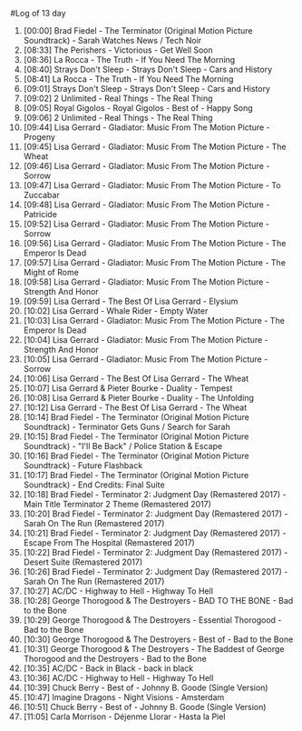 #Log of 13 day

1. [00:00] Brad Fiedel - The Terminator (Original Motion Picture Soundtrack) - Sarah Watches News / Tech Noir
1. [08:33] The Perishers - Victorious - Get Well Soon
1. [08:36] La Rocca - The Truth - If You Need The Morning
1. [08:40] Strays Don't Sleep - Strays Don't Sleep - Cars and History
1. [08:41] La Rocca - The Truth - If You Need The Morning
1. [09:01] Strays Don't Sleep - Strays Don't Sleep - Cars and History
1. [09:02] 2 Unlimited - Real Things - The Real Thing
1. [09:05] Royal Gigolos - Royal Gigolos - Best of - Happy Song
1. [09:06] 2 Unlimited - Real Things - The Real Thing
1. [09:44] Lisa Gerrard - Gladiator: Music From The Motion Picture - Progeny
1. [09:45] Lisa Gerrard - Gladiator: Music From The Motion Picture - The Wheat
1. [09:46] Lisa Gerrard - Gladiator: Music From The Motion Picture - Sorrow
1. [09:47] Lisa Gerrard - Gladiator: Music From The Motion Picture - To Zuccabar
1. [09:48] Lisa Gerrard - Gladiator: Music From The Motion Picture - Patricide
1. [09:52] Lisa Gerrard - Gladiator: Music From The Motion Picture - Sorrow
1. [09:56] Lisa Gerrard - Gladiator: Music From The Motion Picture - The Emperor Is Dead
1. [09:57] Lisa Gerrard - Gladiator: Music From The Motion Picture - The Might of Rome
1. [09:58] Lisa Gerrard - Gladiator: Music From The Motion Picture - Strength And Honor
1. [09:59] Lisa Gerrard - The Best Of Lisa Gerrard - Elysium
1. [10:02] Lisa Gerrard - Whale Rider - Empty Water
1. [10:03] Lisa Gerrard - Gladiator: Music From The Motion Picture - The Emperor Is Dead
1. [10:04] Lisa Gerrard - Gladiator: Music From The Motion Picture - Strength And Honor
1. [10:05] Lisa Gerrard - Gladiator: Music From The Motion Picture - Sorrow
1. [10:06] Lisa Gerrard - The Best Of Lisa Gerrard - The Wheat
1. [10:07] Lisa Gerrard & Pieter Bourke - Duality - Tempest
1. [10:08] Lisa Gerrard & Pieter Bourke - Duality - The Unfolding
1. [10:12] Lisa Gerrard - The Best Of Lisa Gerrard - The Wheat
1. [10:14] Brad Fiedel - The Terminator (Original Motion Picture Soundtrack) - Terminator Gets Guns / Search for Sarah
1. [10:15] Brad Fiedel - The Terminator (Original Motion Picture Soundtrack) - "I'll Be Back" / Police Station & Escape
1. [10:16] Brad Fiedel - The Terminator (Original Motion Picture Soundtrack) - Future Flashback
1. [10:17] Brad Fiedel - The Terminator (Original Motion Picture Soundtrack) - End Credits: Final Suite
1. [10:18] Brad Fiedel - Terminator 2: Judgment Day (Remastered 2017) - Main Title Terminator 2 Theme (Remastered 2017)
1. [10:20] Brad Fiedel - Terminator 2: Judgment Day (Remastered 2017) - Sarah On The Run (Remastered 2017)
1. [10:21] Brad Fiedel - Terminator 2: Judgment Day (Remastered 2017) - Escape From The Hospital (Remastered 2017)
1. [10:22] Brad Fiedel - Terminator 2: Judgment Day (Remastered 2017) - Desert Suite (Remastered 2017)
1. [10:26] Brad Fiedel - Terminator 2: Judgment Day (Remastered 2017) - Sarah On The Run (Remastered 2017)
1. [10:27] AC/DC - Highway to Hell - Highway To Hell
1. [10:28] George Thorogood & The Destroyers - BAD TO THE BONE - Bad to the Bone
1. [10:29] George Thorogood & The Destroyers - Essential Thorogood - Bad to the Bone
1. [10:30] George Thorogood & The Destroyers - Best of - Bad to the Bone
1. [10:31] George Thorogood & The Destroyers - The Baddest of George Thorogood and the Destroyers - Bad to the Bone
1. [10:35] AC/DC - Back in Black - back in black
1. [10:36] AC/DC - Highway to Hell - Highway To Hell
1. [10:39] Chuck Berry - Best of - Johnny B. Goode (Single Version)
1. [10:47] Imagine Dragons - Night Visions - Amsterdam
1. [10:51] Chuck Berry - Best of - Johnny B. Goode (Single Version)
1. [11:05] Carla Morrison - Déjenme Llorar - Hasta la Piel
